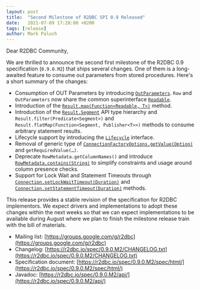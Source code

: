 ```yaml
---
layout: post
title:  "Second Milestone of R2DBC SPI 0.9 Released"
date:   2021-07-09 17:28:00 +0200
tags: [release]
author: Mark Paluch
---
```


Dear R2DBC Community,

We are thrilled to announce the second first milestone of the R2DBC 0.9 specification (`0.9.0.M2`) that ships several changes. One of them is a long-awaited feature to consume out parameters from stored procedures. 
Here's a short summary of the changes:

* Consumption of OUT Parameters by introducing [`OutParameters`](https://r2dbc.io/spec/0.9.0.M2/api/io/r2dbc/spi/OutParameters.html). `Row` and `OutParameters` now share the common superinterface [`Readable`](https://r2dbc.io/spec/0.9.0.M2/api/io/r2dbc/spi/Readable.html).
* Introduction of the [`Result.map(Function<Readable, T>)`](https://r2dbc.io/spec/0.9.0.M2/api/io/r2dbc/spi/Result.html#map-java.util.function.Function-) method.
* Introduction of the [`Result.Segment`](https://r2dbc.io/spec/0.9.0.M2/api/io/r2dbc/spi/Result.Segment.html) API type hierarchy and `Result.filter(Predicate<Segment>)` and `Result.flatMap(Function<Segment, Publisher<T>>)` methods to consume arbitrary statement results.
* Lifecycle support by introducing the [`Lifecycle`](https://r2dbc.io/spec/0.9.0.M2/api/io/r2dbc/spi/Lifecycle.html) interface.
* Removal of generic type of [`ConnectionFactoryOptions.getValue(Option)`](https://r2dbc.io/spec/0.9.0.M2/api/io/r2dbc/spi/ConnectionFactoryOptions.html#getValue-io.r2dbc.spi.Option-) and `getRequiredValue(…)`.
* Deprecate `RowMetadata.getColumnNames()` and introduce [`RowMetadata.contains(String)`](https://r2dbc.io/spec/0.9.0.M2/api/io/r2dbc/spi/RowMetadata.html#contains-java.lang.String-) to simplify constraints and usage around column presence checks.
* Support for Lock Wait and Statement Timeouts through [`Connection.setLockWaitTimeout(Duration)`](https://r2dbc.io/spec/0.9.0.M2/api/io/r2dbc/spi/Connection.html#setLockWaitTimeout-java.time.Duration-) and [`Connection.setStatementTimeout(Duration)`](https://r2dbc.io/spec/0.9.0.M2/api/io/r2dbc/spi/Connection.html#setStatementTimeout-java.time.Duration-) methods.

This release provides a stable revision of the specification for R2DBC implementors. We expect drivers and implementations to adopt these changes within the next weeks so that we can expect implementations to be available during August where we plan to finish the milestone release train with the bill of materials.

* Mailing list:           [https://groups.google.com/g/r2dbc](https://groups.google.com/g/r2dbc)
* Changelog:              [https://r2dbc.io/spec/0.9.0.M2/CHANGELOG.txt](https://r2dbc.io/spec/0.9.0.M2/CHANGELOG.txt)
* Specification document: [https://r2dbc.io/spec/0.9.0.M2/spec/html/](https://r2dbc.io/spec/0.9.0.M2/spec/html/)
* Javadoc:                [https://r2dbc.io/spec/0.9.0.M2/api/](https://r2dbc.io/spec/0.9.0.M2/api/)
